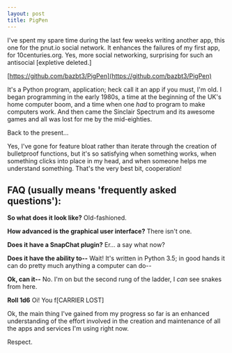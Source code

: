 ```yaml
---
layout: post
title: PigPen
---
```


I've spent my spare time during the last few weeks writing another app, this one for the pnut.io social network.  It enhances the failures of my first app, for 10centuries.org.  Yes, more social networking, surprising for such an antisocial [expletive deleted.]

[https://github.com/bazbt3/PigPen](https://github.com/bazbt3/PigPen)

It's a Python program, application; heck call it an app if you must, I'm old.  I began programming in the early 1980s, a time at the beginning of the UK's home computer boom, and a time when one *had* to program to make computers work.  And then came the Sinclair Spectrum and its awesome games and all was lost for me by the mid-eighties.

Back to the present…

Yes, I've gone for feature bloat rather than iterate through the creation of bulletproof functions, but it's so satisfying when something works, when something clicks into place in my head, and when someone helps me understand something.  That's the very best bit, cooperation!

## FAQ (**usually** means 'frequently asked questions'):

**So what does it look like?** Old-fashioned.

**How advanced is the graphical user interface?** There isn't one.

**Does it have a SnapChat plugin?** Er… a say what now?

**Does it have the ability to--** Wait! It's written in Python 3.5; in good hands it can do pretty much anything a computer can do--

**Ok, can it--** No.  I'm on but the second rung of the ladder, I *can* see snakes from here.

**Roll 1d6** Oi! You f[CARRIER LOST]

Ok, the main thing I've gained from my progress so far is an enhanced understanding of the effort involved in the creation and maintenance of all the apps and services I'm using right now.

Respect.

